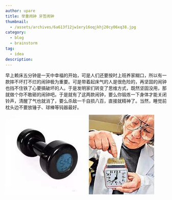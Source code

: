 ```yaml
---
author: upare
title: 举重闹钟 牙签闹钟
thumbnail:
  - /assets/archives/6a613f12jw1ery16oqjkhj20cy06xq38.jpg
category:
  - blog
  - brainstorm
tag:
  - idea
description: 
---
```

早上赖床五分钟是一天中幸福的开始，可是人们还要按时上班养家糊口，所以有一款摔不坏打不烂的闹钟极为重要。可是带着起床气的人是很危险的，再坚固的闹钟也挡不住铁了心要搞破坏的人。于是发明家们转变了思维方式，既然坚固没用，那就做个你不敢砸的闹钟吧。于是就有了这两款闹钟，要么你锻炼一下身体才能关闭铃声，清醒了气也就消了，要么杀敌一千自损八百，直接就精神了。当然，睡觉前枕头边不要放锤子、球棒等钝器最好。

![](/assets/archives/6a613f12jw1ery16oqjkhj20cy06xq38.jpg)